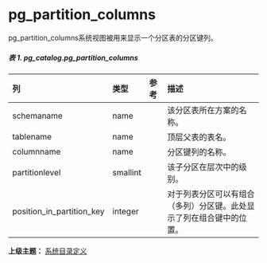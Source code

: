 # pg\_partition\_columns

pg\_partition\_columns系统视图被用来显示一个分区表的分区键列。

##### 表 1\. pg\_catalog.pg\_partition_columns

|列|类型|参考|描述|
|:---|:---|:---|:---|
|schemaname|name||该分区表所在方案的名称。
|tablename|name||顶层父表的表名。
|columnname|name||分区键列的名称。
|partitionlevel|smallint||该子分区在层次中的级别。
|position\_in\_partition_key|integer||对于列表分区可以有组合（多列）分区键。此处显示了列在组合键中的位置。

**上级主题：** [系统目录定义](./README.md)